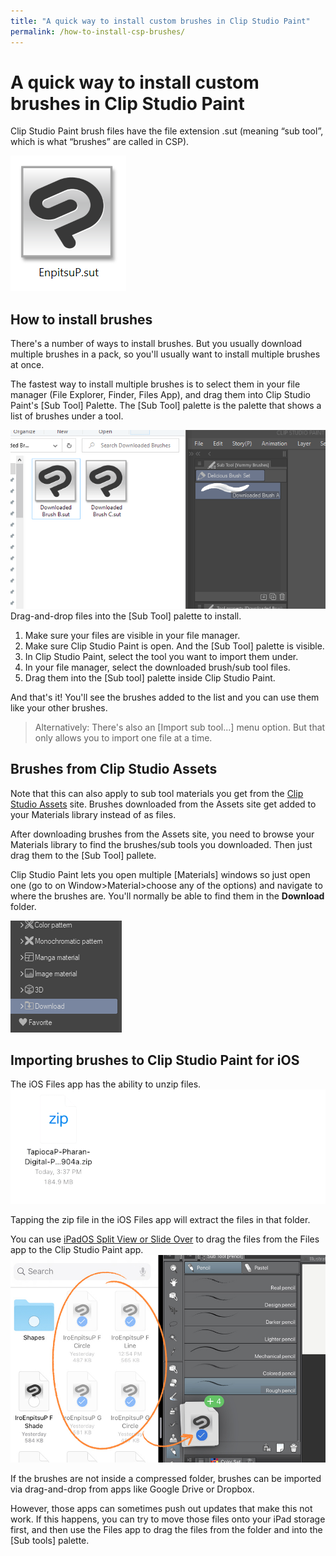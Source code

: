 ```yaml
---
title: "A quick way to install custom brushes in Clip Studio Paint"
permalink: /how-to-install-csp-brushes/
---
```


# A quick way to install custom brushes in Clip Studio Paint

Clip Studio Paint brush files have the file extension .sut (meaning “sub tool”, which is what “brushes” are called in CSP).

![](img/sut-file.png)

## How to install brushes

There's a number of ways to install brushes. But you usually download multiple brushes in a pack, so you'll usually want to install multiple brushes at once.

The fastest way to install multiple brushes is to select them in your file manager (File Explorer, Finder, Files App), and drag them into Clip Studio Paint's [Sub Tool] Palette. The [Sub Tool] palette is the palette that shows a list of brushes under a tool.

![](img/drag-and-drop-install-windows.gif)  
Drag-and-drop files into the [Sub Tool] palette to install.

1. Make sure your files are visible in your file manager.
2. Make sure Clip Studio Paint is open. And the [Sub Tool] palette is visible.
3. In Clip Studio Paint, select the tool you want to import them under.
4. In your file manager, select the downloaded brush/sub tool files.
5. Drag them into the [Sub tool] palette inside Clip Studio Paint.

And that's it! You'll see the brushes added to the list and you can use them like your other brushes.

> Alternatively: There's also an [Import sub tool...] menu option. But that only allows you to import one file at a time.

## Brushes from Clip Studio Assets

Note that this can also apply to sub tool materials you get from the [Clip Studio Assets](https://assets.clip-studio.com/en-us/) site. Brushes downloaded from the Assets site get added to your Materials library instead of as files.

After downloading brushes from the Assets site, you need to browse your Materials library to find the brushes/sub tools you downloaded. Then just drag them to the [Sub Tool] pallete.

Clip Studio Paint lets you open multiple [Materials] windows so just open one (go to on Window>Material>choose any of the options) and navigate to where the brushes are. You'll normally be able to find them in the **Download** folder.

![](img/materials-download-folder.png)  

## Importing brushes to Clip Studio Paint for iOS

The iOS Files app has the ability to unzip files.
![](img/ios-unzip.gif)  

Tapping the zip file in the iOS Files app will extract the files in that folder.


You can use [iPadOS Split View or Slide Over](https://support.apple.com/en-ph/HT207582) to drag the files from the Files app to the Clip Studio Paint app.
![](img/ios-drag.jpg)  


If the brushes are not inside a compressed folder, brushes can be imported via drag-and-drop from apps like Google Drive or Dropbox.

However, those apps can sometimes push out updates that make this not work. If this happens, you can try to move those files onto your iPad storage first, and then use the Files app to drag the files from the folder and into the [Sub tools] palette.